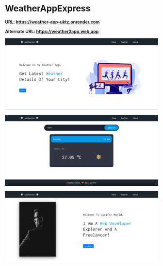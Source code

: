 # WeatherAppExpress

<b>URL: https://weather-app-uktz.onrender.com</b>

<b>Alternate URL: https://weather2app.web.app</b> 


![alt text](https://github.com/Lucifer-00007/WeatherAppExpress/blob/main/git_Img/home.png)

![alt text](https://github.com/Lucifer-00007/WeatherAppExpress/blob/main/git_Img/weather.png)

![alt text](https://github.com/Lucifer-00007/WeatherAppExpress/blob/main/git_Img/about.png)
